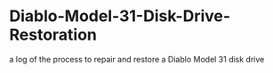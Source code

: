 # Diablo-Model-31-Disk-Drive-Restoration
a log of the process to repair and restore a Diablo Model 31 disk drive
